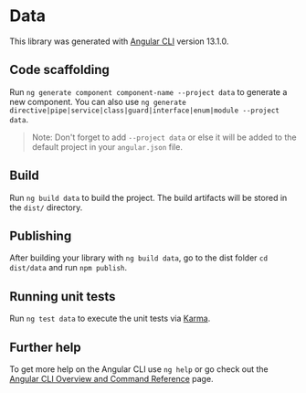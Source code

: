 # Data

This library was generated with [Angular CLI](https://github.com/angular/angular-cli) version 13.1.0.

## Code scaffolding

Run `ng generate component component-name --project data` to generate a new component. You can also use `ng generate directive|pipe|service|class|guard|interface|enum|module --project data`.
> Note: Don't forget to add `--project data` or else it will be added to the default project in your `angular.json` file. 

## Build

Run `ng build data` to build the project. The build artifacts will be stored in the `dist/` directory.

## Publishing

After building your library with `ng build data`, go to the dist folder `cd dist/data` and run `npm publish`.

## Running unit tests

Run `ng test data` to execute the unit tests via [Karma](https://karma-runner.github.io).

## Further help

To get more help on the Angular CLI use `ng help` or go check out the [Angular CLI Overview and Command Reference](https://angular.io/cli) page.
